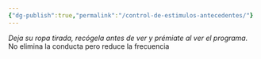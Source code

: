 ```yaml
---
{"dg-publish":true,"permalink":"/control-de-estimulos-antecedentes/"}
---
```


*Deja su ropa tirada, recógela antes de ver y prémiate al ver el programa.*
No elimina la conducta pero reduce la frecuencia